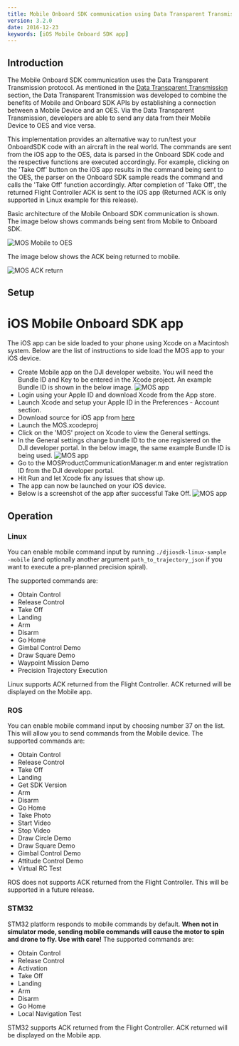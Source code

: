 ```yaml
---
title: Mobile Onboard SDK communication using Data Transparent Transmission
version: 3.2.0
date: 2016-12-23
keywords: [iOS Mobile Onboard SDK app]
---
```


## Introduction

The Mobile Onboard SDK communication uses the Data Transparent Transmission protocol. As mentioned in the [Data Transparent Transmission](../../introduction/data-transparent-transmission.html) section, the Data Transparent Transmission was developed to combine the benefits of Mobile and Onboard SDK APIs by establishing a connection between a Mobile Device and an OES. Via the Data Transparent Transmission, developers are able to send any data from their Mobile Device to OES and vice versa. 

This implementation provides an alternative way to run/test your OnboardSDK code with an aircraft in the real world. The commands are sent from the iOS app to the OES, data is parsed in the Onboard SDK code and the respective functions are executed accordingly. For example, clicking on the 'Take Off' button on the iOS app results in the command being sent to the OES, the parser on the Onboard SDK sample reads the command and calls the 'Take Off' function accordingly. After completion of 'Take Off', the returned Flight Controller ACK is sent to the iOS app (Returned ACK is only supported in Linux example for this release). 

Basic architecture of the Mobile Onboard SDK communication is shown. The image below shows commands being sent from Mobile to Onboard SDK.  

![MOS Mobile to OES](../../images/common/MOSDK_A3N3_1.png)

The image below shows the ACK being returned to mobile. 

![MOS ACK return](../../images/common/MOSDK_A3N3_2.png)


## Setup
# iOS Mobile Onboard SDK app 

The iOS app can be side loaded to your phone using Xcode on a Macintosh system. Below are the list of instructions to side load the MOS app to your iOS device. 

- Create Mobile app on the DJI developer website. You will need the Bundle ID and Key to be entered in the Xcode project. An example Bundle ID is shown in the below image. 
![MOS app](../../images/common/createApp.png)
- Login using your Apple ID and download Xcode from the App store. 
- Launch Xcode and setup your Apple ID in the Preferences - Account section. 
- Download source for iOS app from [here](https://github.com/dji-sdk/Mobile-OSDK-iOS-App)
- Launch the MOS.xcodeproj 
- Click on the 'MOS' project on Xcode to view the General settings. 
- In the General settings change bundle ID to the one registered on the DJI developer portal. In the below image, the same example Bundle ID is being used. 
![MOS app](../../images/common/bundleID.png)
- Go to the MOSProductCommunicationManager.m and enter registration ID from the DJI developer portal. 
- Hit Run and let Xcode fix any issues that show up. 
- The app can now be launched on your iOS device. 
- Below is a screenshot of the app after successful Take Off. 
![MOS app](../../images/common/MOSDKApp.jpg)


## Operation

### Linux

You can enable mobile command input by running `./djiosdk-linux-sample -mobile` (and optionally another argument `path_to_trajectory_json` if you want to execute a pre-planned precision spiral). 

The supported commands are: 

* Obtain Control
* Release Control 
* Take Off 
* Landing 
* Arm
* Disarm 
* Go Home
* Gimbal Control Demo
* Draw Square Demo 
* Waypoint Mission Demo
* Precision Trajectory Execution

Linux supports ACK returned from the Flight Controller. ACK returned will be displayed on the Mobile app. 


### ROS

You can enable mobile command input by choosing number 37 on the list. This will allow you to send commands from the Mobile device. The supported commands are: 

* Obtain Control
* Release Control 
* Take Off 
* Landing 
* Get SDK Version
* Arm
* Disarm 
* Go Home
* Take Photo 
* Start Video
* Stop Video 
* Draw Circle Demo 
* Draw Square Demo 
* Gimbal Control Demo 
* Attitude Control Demo 
* Virtual RC Test 

ROS does not supports ACK returned from the Flight Controller. This will be supported in a future release. 


### STM32

STM32 platform responds to mobile commands by default. **When not in simulator mode, sending mobile commands will cause the motor to spin and drone to fly. Use with care!** The supported commands are: 

* Obtain Control
* Release Control
* Activation
* Take Off
* Landing
* Arm
* Disarm
* Go Home
* Local Navigation Test

STM32 supports ACK returned from the Flight Controller. ACK returned will be displayed on the Mobile app. 

